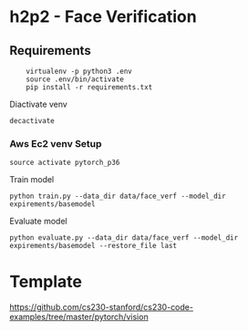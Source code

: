 # h2p2 - Face Verification 

## Requirements
```
    virtualenv -p python3 .env
    source .env/bin/activate
    pip install -r requirements.txt
```
Diactivate venv
``` 
decactivate 
```


### Aws Ec2 venv Setup 

```
source activate pytorch_p36 
```

Train model

``` 
python train.py --data_dir data/face_verf --model_dir expirements/basemodel
```

Evaluate model

```
python evaluate.py --data_dir data/face_verf --model_dir expirements/basemodel --restore_file last
```

# Template 
https://github.com/cs230-stanford/cs230-code-examples/tree/master/pytorch/vision
